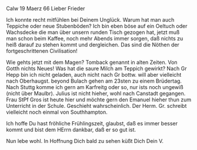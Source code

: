  Calw 19 Maerz 66
Lieber Frieder

Ich konnte recht mitfühlen bei Deinem Unglück. Warum hat man auch Teppiche oder neue Stubenböden? Ich bin eben böse auf ein Oeltuch oder Wachsdecke die man über unsern runden Tisch gezogen hat, jetzt muß man schon beim Kaffee, noch mehr Abends immer sorgen, daß nichts zu heiß darauf zu stehen kommt und dergleichen. Das sind die Nöthen der fortgeschrittenen Civilisation!

Wie gehts jetzt mit dem Magen? Tomback genannt in alten Zeiten. 
Von Gotth nichts Neues! Was hat die saure Milch am Teppich gewirkt? Nach Gr Hepp bin ich nicht geladen, auch nicht nach Gr bottw. will aber vielleicht nach Oberhaugst. beyond Bulach gehen am 23sten zu einem Brüdertag. Nach Stuttg komme ich gern am Karfreitg oder so, nur ists noch ungewiß (nicht über Maulbr). Julius ist nicht hieher, wohl nach Canstadt gegangen. Frau StPf Gros ist heute hier und möchte gern den Emanuel hieher thun zum Unterricht in der Schule. Geschieht wahrscheinlich. Der Herm. Gr. schreibt vielleicht noch einmal von Southhampton.

Ich hoffe Du hast fröhliche Frühlingszeit, glaubst, daß es immer besser kommt und bist dem HErrn dankbar, daß er so gut ist.

Nun lebe wohl. In Hoffnung Dich bald zu sehen küßt Dich
 Dein V.
